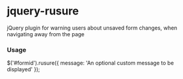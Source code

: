 # jquery-rusure

jQuery plugin for warning users about unsaved form changes, when navigating away from the page

### Usage

$('#formid').rusure({ message: 'An optional custom message to be displayed' });
